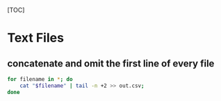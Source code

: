 [TOC]

# Text Files

## concatenate and omit the first line of every file

```bash
for filename in *; do 
	cat "$filename" | tail -n +2 >> out.csv;
done
```

